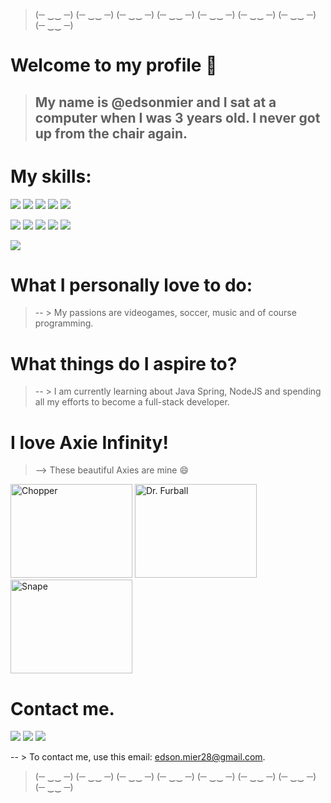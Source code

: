 
> (─ ‿‿ ─) (─ ‿‿ ─) (─ ‿‿ ─) (─ ‿‿ ─) (─ ‿‿ ─) (─ ‿‿ ─) (─ ‿‿ ─) (─ ‿‿ ─)
# Welcome to my profile 👋
> ## My name is @edsonmier and I sat at a computer when I was 3 years old. I never got up from the chair again.

# My skills:
![](https://img.shields.io/badge/Java-ED8B00?style=for-the-badge&logo=java&logoColor=white)
![](https://img.shields.io/badge/Spring-6DB33F?style=for-the-badge&logo=spring&logoColor=white)
![](https://img.shields.io/badge/C%2B%2B-00599C?style=for-the-badge&logo=c%2B%2B&logoColor=white)
![](https://img.shields.io/badge/C%23-239120?style=for-the-badge&logo=c-sharp&logoColor=white)
![](https://img.shields.io/badge/Python-3776AB?style=for-the-badge&logo=python&logoColor=white)

![](https://img.shields.io/badge/HTML5-E34F26?style=for-the-badge&logo=html5&logoColor=white)
![](https://img.shields.io/badge/CSS3-1572B6?style=for-the-badge&logo=css3&logoColor=white)
![](https://img.shields.io/badge/JavaScript-F7DF1E?style=for-the-badge&logo=javascript&logoColor=black)
![](https://img.shields.io/badge/Unity-100000?style=for-the-badge&logo=unity&logoColor=white)
![](https://img.shields.io/badge/Lua-2C2D72?style=for-the-badge&logo=lua&logoColor=white)

![](https://github-readme-stats.vercel.app/api?username=edsonmier&theme=blue-green)

# What I personally love to do:
> -- > My passions are videogames, soccer, music and of course programming.

# What things do I aspire to?
> -- > I am currently learning about Java Spring, NodeJS and spending all my efforts to become a full-stack developer.

# I love Axie Infinity!
> --> These beautiful Axies are mine 😄

[<img alt="Chopper" width="195" height="150" src="https://assets.axieinfinity.com/axies/10763179/axie/axie-full-transparent.png"/>](https://marketplace.axieinfinity.com/axie/10763179/)
[<img alt="Dr. Furball" width="195" height="150" src="https://assets.axieinfinity.com/axies/10699090/axie/axie-full-transparent.png"/>](https://marketplace.axieinfinity.com/axie/10699090/)
[<img alt="Snape" width="195" height="150" src="https://assets.axieinfinity.com/axies/8057903/axie/axie-full-transparent.png"/>](https://marketplace.axieinfinity.com/axie/8057903/)


# Contact me.

[![](https://img.shields.io/badge/Instagram-E4405F?style=for-the-badge&logo=instagram&logoColor=white)](https://www.instagram.com/edson.mier/)
[![](https://img.shields.io/badge/Twitter-1DA1F2?style=for-the-badge&logo=twitter&logoColor=white)](https://twitter.com/edson_mier)
[![](https://img.shields.io/badge/LinkedIn-0077B5?style=for-the-badge&logo=linkedin&logoColor=white)](https://www.linkedin.com/in/edson-mier/)

-- > To contact me, use this email: edson.mier28@gmail.com.

> (─ ‿‿ ─) (─ ‿‿ ─) (─ ‿‿ ─) (─ ‿‿ ─) (─ ‿‿ ─) (─ ‿‿ ─) (─ ‿‿ ─) (─ ‿‿ ─) 
